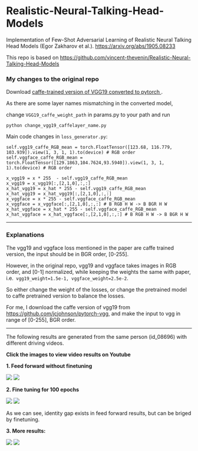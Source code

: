 # Realistic-Neural-Talking-Head-Models
Implementation of Few-Shot Adversarial Learning of Realistic Neural Talking Head Models (Egor Zakharov et al.). https://arxiv.org/abs/1905.08233

This repo is based on https://github.com/vincent-thevenin/Realistic-Neural-Talking-Head-Models

### My changes to the original repo
Download [caffe-trained version of VGG19 converted to pytorch ](https://web.eecs.umich.edu/~justincj/models/vgg19-d01eb7cb.pth).

As there are some layer names mismatching in the converted model, 

change `VGG19_caffe_weight_path` in params.py to your path and run
```
python change_vgg19_caffelayer_name.py
```


Main code changes in `loss_generator.py`:
```
self.vgg19_caffe_RGB_mean = torch.FloatTensor([123.68, 116.779, 103.939]).view(1, 3, 1, 1).to(device) # RGB order
self.vggface_caffe_RGB_mean = torch.FloatTensor([129.1863,104.7624,93.5940]).view(1, 3, 1, 1).to(device) # RGB order

x_vgg19 = x * 255  - self.vgg19_caffe_RGB_mean
x_vgg19 = x_vgg19[:,[2,1,0],:,:]
x_hat_vgg19 = x_hat * 255 - self.vgg19_caffe_RGB_mean
x_hat_vgg19 = x_hat_vgg19[:,[2,1,0],:,:]
x_vggface = x * 255 - self.vggface_caffe_RGB_mean
x_vggface = x_vggface[:,[2,1,0],:,:] # B RGB H W -> B BGR H W
x_hat_vggface = x_hat * 255 - self.vggface_caffe_RGB_mean
x_hat_vggface = x_hat_vggface[:,[2,1,0],:,:] # B RGB H W -> B BGR H W
```


---
### Explanations
The vgg19 and vggface loss mentioned in the paper are caffe trained version, the input should be in BGR order, [0-255].

However, in the original repo, vgg19 and vggface takes images in RGB order, and [0-1] normalized, while keeping the weights the same with paper, i.e.` vgg19_weight=1.5e-1, vggface_weight=2.5e-2`.

So either change the weight of the losses, or change the pretrained model to caffe pretrained version to balance the losses. 

For me, I download the caffe version of vgg19 from https://github.com/jcjohnson/pytorch-vgg, 
and make the input to vgg in range of [0-255], BGR order.

---

The following results are generated from the same person (id_08696) with different driving videos.

**Click the images to view video results on Youtube**

**1. Feed forward without finetuning**

[![](http://img.youtube.com/vi/HFI03fymvqI/0.jpg)](http://www.youtube.com/watch?v=HFI03fymvqI "")
[![](http://img.youtube.com/vi/Oz4AzhH5d0o/0.jpg)](http://www.youtube.com/watch?v=Oz4AzhH5d0o "")

**2. Fine tuning for 100 epochs**

[![](http://img.youtube.com/vi/WQ9z6GKu5_c/0.jpg)](http://www.youtube.com/watch?v=WQ9z6GKu5_c "")
[![](http://img.youtube.com/vi/O4WLB90m48U/0.jpg)](http://www.youtube.com/watch?v=O4WLB90m48U "")

As we can see, identity gap exists in feed forward results, but can be briged by finetuning. 

**3. More results:**

[![](http://img.youtube.com/vi/JBgnSG_t32M/0.jpg)](http://www.youtube.com/watch?v=JBgnSG_t32M "")
[![](http://img.youtube.com/vi/0gRR234skEA/0.jpg)](http://www.youtube.com/watch?v=0gRR234skEA "")
